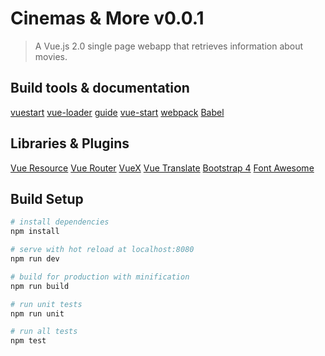 # Cinemas & More v0.0.1

> A Vue.js 2.0 single page webapp that retrieves information about movies.

## Build tools & documentation
[vuestart](https://github.com/ssouron/vuestart/blob/master/README.md)
[vue-loader](http://vuejs.github.io/vue-loader/)
[guide](http://vuejs-templates.github.io/webpack/)
[vue-start](https://github.com/ssouron/vuestart)
[webpack](http://webpack.github.io/)
[Babel](https://babeljs.io/)

## Libraries & Plugins
[Vue Resource](https://github.com/vuejs/vue-resource)
[Vue Router](https://github.com/vuejs/vue-router)
[VueX](https://github.com/vuejs/vuex/)
[Vue Translate](https://github.com/javisperez/vuetranslate)
[Bootstrap 4](https://v4-alpha.getbootstrap.com/)
[Font Awesome](http://fontawesome.io/)

## Build Setup

``` bash
# install dependencies
npm install

# serve with hot reload at localhost:8080
npm run dev

# build for production with minification
npm run build

# run unit tests
npm run unit

# run all tests
npm test
```

